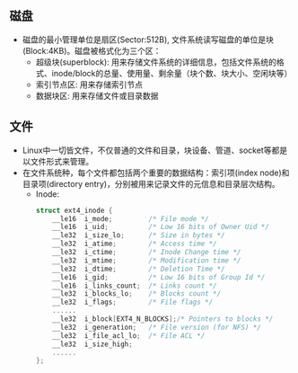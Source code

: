 ## 磁盘
* 磁盘的最小管理单位是扇区(Sector:512B), 文件系统读写磁盘的单位是块(Block:4KB)。磁盘被格式化为三个区：
    - 超级块(superblock): 用来存储文件系统的详细信息，包括文件系统的格式、inode/block的总量、使用量、剩余量（块个数、块大小、空闲块等）
    - 索引节点区: 用来存储索引节点
    - 数据块区: 用来存储文件或目录数据
## 文件
* Linux中一切皆文件，不仅普通的文件和目录，块设备、管道、socket等都是以文件形式来管理。
* 在文件系统种，每个文件都包括两个重要的数据结构：索引项(index node)和目录项(directory entry)，分别被用来记录文件的元信息和目录层次结构。
    - Inode:
        ```C
        struct ext4_inode {
            __le16  i_mode;         /* File mode */
            __le16  i_uid;          /* Low 16 bits of Owner Uid */
            __le32  i_size_lo;      /* Size in bytes */
            __le32  i_atime;        /* Access time */
            __le32  i_ctime;        /* Inode Change time */
            __le32  i_mtime;        /* Modification time */
            __le32  i_dtime;        /* Deletion Time */
            __le16  i_gid;          /* Low 16 bits of Group Id */
            __le16  i_links_count;  /* Links count */
            __le32  i_blocks_lo;    /* Blocks count */
            __le32  i_flags;        /* File flags */
            ......
            __le32  i_block[EXT4_N_BLOCKS];/* Pointers to blocks */
            __le32  i_generation;   /* File version (for NFS) */
            __le32  i_file_acl_lo;  /* File ACL */
            __le32  i_size_high;
            ......
        };
        ```
